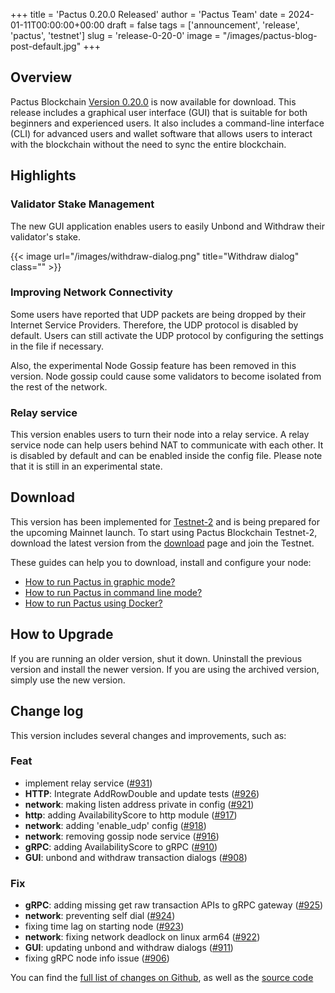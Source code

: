 +++
title = 'Pactus 0.20.0 Released'
author = 'Pactus Team'
date = 2024-01-11T00:00:00+00:00
draft = false
tags = ['announcement', 'release', 'pactus', 'testnet']
slug = 'release-0-20-0'
image = "/images/pactus-blog-post-default.jpg"
+++

## Overview

Pactus Blockchain [Version 0.20.0](https://github.com/pactus-project/pactus/releases/tag/v0.20.0)
is now available for download.
This release includes a graphical user interface (GUI) that
is suitable for both beginners and experienced users.
It also includes a command-line interface (CLI) for advanced users and wallet software
that allows users to interact with the blockchain without the need to sync the entire blockchain.

## Highlights

### Validator Stake Management

The new GUI application enables users to easily Unbond and Withdraw their validator's stake.

{{< image url="/images/withdraw-dialog.png" title="Withdraw dialog" class="" >}}


### Improving Network Connectivity

Some users have reported that UDP packets are being dropped by their Internet Service Providers.
Therefore, the UDP protocol is disabled by default.
Users can still activate the UDP protocol by configuring the settings in the file if necessary.

Also, the experimental Node Gossip feature has been removed in this version.
Node gossip could cause some validators to become isolated from the rest of the network.

### Relay service

This version enables users to turn their node into a relay service.
A relay service node can help users behind NAT to communicate with each other.
It is disabled by default and can be enabled inside the config file.
Please note that it is still in an experimental state.

## Download

This version has been implemented for [Testnet-2](//2023/10/15/testnet-2-launched) and
is being prepared for the upcoming Mainnet launch.
To start using Pactus Blockchain Testnet-2, download the latest version from the
[download](/download) page and join the Testnet.

These guides can help you to download, install and configure your node:

- [How to run Pactus in graphic mode?](https://docs.pactus.org/get-started/pactus-gui/)
- [How to run Pactus in command line mode?](https://docs.pactus.org/get-started/pactus-daemon/)
- [How to run Pactus using Docker?](https://docs.pactus.org/get-started/pactus-docker/)

## How to Upgrade

If you are running an older version, shut it down.
Uninstall the previous version and install the newer version.
If you are using the archived version, simply use the new version.

## Change log

This version includes several changes and improvements, such as:

### Feat

- implement relay service ([#931](https://github.com/pactus-project/pactus/pull/931))
- **HTTP**: Integrate AddRowDouble and update tests ([#926](https://github.com/pactus-project/pactus/pull/926))
- **network**: making listen address private in config ([#921](https://github.com/pactus-project/pactus/pull/921))
- **http**: adding AvailabilityScore to http module ([#917](https://github.com/pactus-project/pactus/pull/917))
- **network**: adding 'enable_udp' config ([#918](https://github.com/pactus-project/pactus/pull/918))
- **network**: removing gossip node service ([#916](https://github.com/pactus-project/pactus/pull/916))
- **gRPC**: adding AvailabilityScore to gRPC ([#910](https://github.com/pactus-project/pactus/pull/910))
- **GUI**: unbond and withdraw transaction dialogs ([#908](https://github.com/pactus-project/pactus/pull/908))

### Fix

- **gRPC**: adding missing get raw transaction APIs to gRPC gateway ([#925](https://github.com/pactus-project/pactus/pull/925))
- **network**: preventing self dial ([#924](https://github.com/pactus-project/pactus/pull/924))
- fixing time lag on starting node ([#923](https://github.com/pactus-project/pactus/pull/923))
- **network**: fixing network deadlock on linux arm64 ([#922](https://github.com/pactus-project/pactus/pull/922))
- **GUI**: updating unbond and withdraw dialogs ([#911](https://github.com/pactus-project/pactus/pull/911))
- fixing gRPC node info issue ([#906](https://github.com/pactus-project/pactus/pull/906))

You can find the [full list of changes on Github](https://github.com/pactus-project/pactus/compare/v0.19.0...v0.20.0),
as well as the [source code](https://github.com/pactus-project/pactus/releases/tag/v0.20.0)